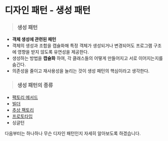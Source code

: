 # 디자인 패턴 - 생성 패턴

> ### 생성 패턴

- __객체 생성에 관련된 패턴__
- 객체의 생성과 조합을 캡슐화해  특정 객체가 생성되거나 변경되어도 프로그램 구조에 영향을 받지 않도록 유연성을 제공한다.
- 생성하는 방법을 __캡슐화__ 하여, 각 클래스들의 어떻게 만들어지고 서로 이어지는지를 숨긴다.
- 의존성을 줄이고 재사용성을 늘리는 것이 생성 패턴의 핵심이라고 생각한다.



> ### 생성 패턴의 종류

- [팩토리 메서드](https://github.com/MokaRyua/Back-end_Study/blob/master/%EB%94%94%EC%9E%90%EC%9D%B8%20%ED%8C%A8%ED%84%B4/%EC%83%9D%EC%84%B1%20%ED%8C%A8%ED%84%B4/%ED%8C%A9%ED%86%A0%EB%A6%AC%20%EB%A9%94%EC%86%8C%EB%93%9C%20%ED%8C%A8%ED%84%B4.md)
- [빌더](https://github.com/MokaRyua/Back-end_Study/blob/master/%EB%94%94%EC%9E%90%EC%9D%B8%20%ED%8C%A8%ED%84%B4/%EC%83%9D%EC%84%B1%20%ED%8C%A8%ED%84%B4/%EB%B9%8C%EB%8D%94%20%ED%8C%A8%ED%84%B4.md)
- [추상 팩토리](https://github.com/MokaRyua/Back-end_Study/blob/master/%EB%94%94%EC%9E%90%EC%9D%B8%20%ED%8C%A8%ED%84%B4/%EC%83%9D%EC%84%B1%20%ED%8C%A8%ED%84%B4/%EC%B6%94%EC%83%81%20%ED%8C%A9%ED%86%A0%EB%A6%AC%20%ED%8C%A8%ED%84%B4.md)
- [프로토타입](https://github.com/MokaRyua/Back-end_Study/blob/master/%EB%94%94%EC%9E%90%EC%9D%B8%20%ED%8C%A8%ED%84%B4/%EC%83%9D%EC%84%B1%20%ED%8C%A8%ED%84%B4/%ED%94%84%EB%A1%9C%ED%86%A0%ED%83%80%EC%9E%85%20%ED%8C%A8%ED%84%B4.md)
- 싱글턴



다음부터는 하나하나 무슨 디자인 패턴인지 자세히 알아보도록 하겠습니다.
